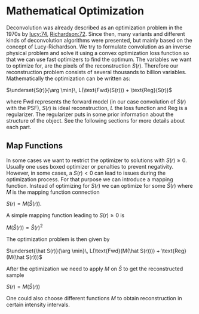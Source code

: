 # Mathematical Optimization
Deconvolution was already described as an optimization problem in the 1970s by [lucy:74](@cite), [Richardson:72](@cite).
Since then, many variants and different kinds of deconvolution algorithms were presented, but mainly based on the concept of Lucy-Richardson.
We try to formulate convolution as an inverse physical problem and solve it using a convex optimization loss function so that we can use
fast optimizers to find the optimum. The variables we want to optimize for, are the pixels of the reconstruction $S(r)$. Therefore our reconstruction problem consists of several thousands to billion variables.
Mathematically the optimization can be written as:

$\underset{S(r)}{\arg \min}\, L(\text{Fwd}(S(r))) + \text{Reg}(S(r))$

where $\text{Fwd}$ represents the forward model (in our case convolution of $S(r)$ with the $\text{PSF}$), $S(r)$ is ideal reconstruction, $L$ the loss function and $\text{Reg}$ is a regularizer. The regularizer 
puts in some prior information about the structure of the object. 
See the following sections for more details about each part.

## Map Functions
In some cases we want to restrict the optimizer to solutions with $S(r) \geq 0$. Usually one uses boxed optimizer or penalties to prevent negativity.
However, in some cases, a $S(r) < 0$ can lead to issues during the optimization process. For that purpose we can introduce a mapping function.
Instead of optimizing for $S(r)$ we can optimize for some $\hat S(r)$ where $M$ is the mapping function connection 

$S(r)= M(\hat S(r)).$

A simple mapping function leading to $S(r) \geq 0$ is 

$M(\hat S(r)) = \hat S(r)^2$

The optimization problem is then given by


$\underset{\hat S(r)}{\arg \min}\, L(\text{Fwd}(M(\hat S(r)))) + \text{Reg}(M(\hat S(r)))$

After the optimization we need to apply $M$ on $\hat S$ to get the reconstructed sample 

$S(r) = M(\hat S(r))$

One could also choose different functions $M$ to obtain reconstruction in certain intensity intervals.
